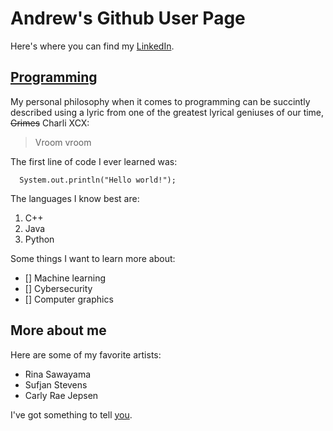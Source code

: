 # Andrew's Github User Page
Here's where you can find my [LinkedIn](https://www.linkedin.com/in/ngoandrew00/).

## [Programming](https://github.com/ngoandrew)
My personal philosophy when it comes to programming can be succintly described using a lyric from one of the greatest lyrical geniuses of our time, ~~Grimes~~ Charli XCX:
> Vroom vroom

The first line of code I ever learned was:
```
  System.out.println("Hello world!");
```
The languages I know best are:
1. C++
2. Java
3. Python

Some things I want to learn more about:
- [] Machine learning
- [] Cybersecurity
- [] Computer graphics

## More about me
Here are some of my favorite artists:
- Rina Sawayama
- Sufjan Stevens
- Carly Rae Jepsen

I've got something to tell [you](message.txt).








